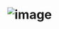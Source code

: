 # ![image](https://github.com/S1115161017/EC20204/assets/162283644/44882191-26f1-45a7-8f84-6eb89dbeb77a)

